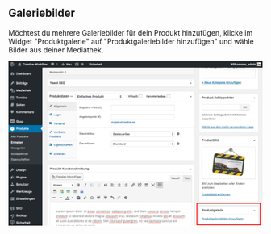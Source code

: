 ## Galeriebilder

Möchtest du mehrere Galeriebilder für dein Produkt hinzufügen, klicke im Widget "Produktgalerie" auf "Produktgaleriebilder hinzufügen" und wähle Bilder aus deiner Mediathek.

![image](./assets/gallery_image.jpg)
